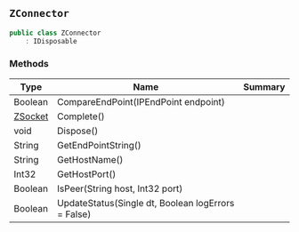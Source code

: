 ## `ZConnector`

```csharp
public class ZConnector
    : IDisposable

```

### Methods

| Type | Name | Summary | 
| --- | --- | --- | 
| Boolean | CompareEndPoint(IPEndPoint endpoint) |  | 
| [ZSocket](./ZSocket.md) | Complete() |  | 
| void | Dispose() |  | 
| String | GetEndPointString() |  | 
| String | GetHostName() |  | 
| Int32 | GetHostPort() |  | 
| Boolean | IsPeer(String host, Int32 port) |  | 
| Boolean | UpdateStatus(Single dt, Boolean logErrors = False) |  | 


